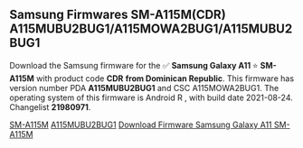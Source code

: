 <h2>Samsung Firmwares SM-A115M(CDR) A115MUBU2BUG1/A115MOWA2BUG1/A115MUBU2BUG1</h2>
Download the Samsung firmware for the ✅ <strong>Samsung Galaxy A11 </strong> ⭐ <strong>SM-A115M</strong> with product code <strong>CDR</strong> <strong> from Dominican Republic</strong>. This firmware has version number PDA <strong>A115MUBU2BUG1</strong> and CSC A115MOWA2BUG1. The operating system of this firmware is Android R , with build date 2021-08-24. Changelist <strong>21980971</strong>.


[SM-A115M](https://samfirm.shop/samsung/model/SM-A115M)
[A115MUBU2BUG1](https://samfirm.shop/samsung/pda/A115MUBU2BUG1)
[Download Firmware Samsung Galaxy A11 SM-A115M](https://samfirm.shop/samsung/firmware/451658)

